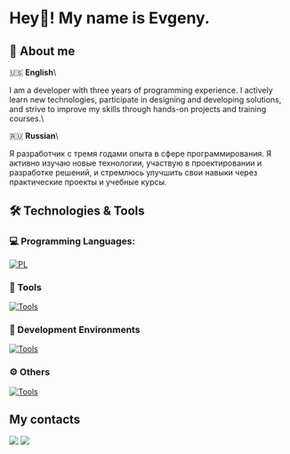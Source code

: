 # Hey👋! My name is Evgeny.

## 👤 About me

🇺🇸 **English**\

I am a developer with three years of programming experience. I actively learn new technologies, participate in designing and developing solutions, and strive to improve my skills through hands-on projects and training courses.\

🇷🇺 **Russian**\

Я разработчик с тремя годами опыта в сфере программирования. Я активно изучаю новые технологии, участвую в проектировании и разработке решений, и стремлюсь улучшить свои навыки через практические проекты и учебные курсы.

## 🛠️ Technologies & Tools

### 💻 Programming Languages:

[![PL](https://skillicons.dev/icons?i=cs,swift,kotlin,python,java)](https://skillicons.dev)

  

### 🔧 Tools

[![Tools](https://skillicons.dev/icons?i=figma,ps,mysql,supabase,docker,git,anaconda)](https://skillicons.dev)

### 📒 Development Environments

[![Tools](https://skillicons.dev/icons?i=idea,androidstudio,vscode,visualstudio,pycharm)](https://skillicons.dev)

### ⚙️ Others

[![Tools](https://skillicons.dev/icons?i=obsidian,notion,qt)](https://skillicons.dev)

## My contacts
[![](https://img.shields.io/badge/telegram-f1f1f1?style=for-the-badge&logo=telegram&logoColor=3776AB)](https://t.me/ppppridurok)
[![](https://img.shields.io/badge/gmail-f1f1f1?style=for-the-badge&logo=gmail&logoColor=EA4335)](mailto:e.mikhaylov2006@gmail.com)


